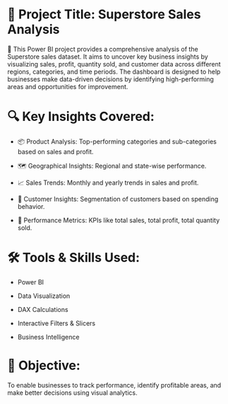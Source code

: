 # 📌 Project Title: Superstore Sales Analysis 

📝 This Power BI project provides a comprehensive analysis of the Superstore sales dataset. It aims to uncover key business insights by visualizing sales, profit, quantity sold, and customer data across different regions, categories, and time periods. The dashboard is designed to help businesses make data-driven decisions by identifying high-performing areas and opportunities for improvement.

# 🔍 Key Insights Covered:

* 📦 Product Analysis: Top-performing categories and sub-categories based on sales and profit.

* 🗺️ Geographical Insights: Regional and state-wise performance.

* 📈 Sales Trends: Monthly and yearly trends in sales and profit.

* 👥 Customer Insights: Segmentation of customers based on spending behavior.

* 💼 Performance Metrics: KPIs like total sales, total profit, total quantity sold.

# 🛠️ Tools & Skills Used:

* Power BI

* Data Visualization

* DAX Calculations

* Interactive Filters & Slicers

* Business Intelligence

# 🎯 Objective:
To enable businesses to track performance, identify profitable areas, and make better decisions using visual analytics.
